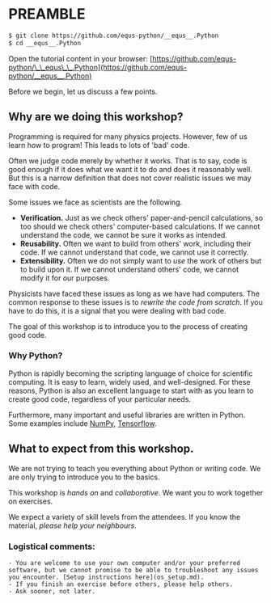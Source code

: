 # PREAMBLE


```bash
$ git clone https://github.com/equs-python/__equs__.Python
$ cd __equs__.Python
```

Open the tutorial content in your browser: [https://github.com/equs-python/\_\_equs\_\_.Python](https://github.com/equs-python/__equs__.Python)

Before we begin, let us discuss a few points.

## Why are we doing this workshop?

Programming is required for many physics projects. However, few of us learn how to program! This leads to lots of 'bad' code.

Often we judge code merely by whether it works. That is to say, code is good enough if it does what we want it to do and does it reasonably well. But this is a narrow definition that does not cover realistic issues we may face with code.

Some issues we face as scientists are the following.

- **Verification.** Just as we check others' paper-and-pencil calculations, so too should we check others' computer-based calculations. If we cannot understand the code, we cannot be sure it works as intended.
- **Reusability.** Often we want to build from others' work, including their code. If we cannot understand that code, we cannot use it correctly.
- **Extensibility.** Often we do not simply want to *use* the work of others but to build upon it. If we cannot understand others' code, we cannot modify it for our purposes.

Physicists have faced these issues as long as we have had computers. The common response to these issues is to *rewrite the code from scratch*. If you have to do this, it is a signal that you were dealing with bad code.

The goal of this workshop is to introduce you to the process of creating good code.

### Why Python?

Python is rapidly becoming the scripting language of choice for scientific computing. It is easy to learn, widely used, and well-designed. For these reasons, Python is also an excellent language to start with as you learn to create good code, regardless of your particular needs.

Furthermore, many important and useful libraries are written in Python. Some examples include [NumPy](https://www.numpy.org), [Tensorflow](https://www.tensorflow.org).

## What to expect from this workshop.

We are not trying to teach you everything about Python or writing code. We are only trying to introduce you to the basics.

This workshop is *hands on* and *collaborative*. We want you to work together on exercises.

We expect a variety of skill levels from the attendees. If you know the material, *please help your neighbours*.

  
### Logistical comments:
    - You are welcome to use your own computer and/or your preferred software, but we cannot promise to be able to troubleshoot any issues you encounter. [Setup instructions here](os_setup.md).
    - If you finish an exercise before others, please help others.
    - Ask sooner, not later.





